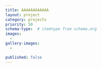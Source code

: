 ```yaml
---
title: AAAAAAAAAAAA
layout: project
category: projects
priority: 50
schema-type:  # itemtype from schema.org
images:
  - 
gallery-images:
  -

published: false 
---
```


